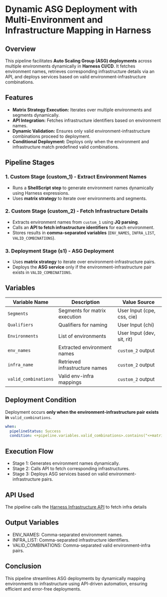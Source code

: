 # Dynamic ASG Deployment with Multi-Environment and Infrastructure Mapping in Harness

## Overview
This pipeline facilitates **Auto Scaling Group (ASG) deployments** across multiple environments dynamically in **Harness CI/CD**. It fetches environment names, retrieves corresponding infrastructure details via an API, and deploys services based on valid environment-infrastructure combinations.

## Features
- **Matrix Strategy Execution:** Iterates over multiple environments and segments dynamically.
- **API Integration:** Fetches infrastructure identifiers based on environment names.
- **Dynamic Validation:** Ensures only valid environment-infrastructure combinations proceed to deployment.
- **Conditional Deployment:** Deploys only when the environment and infrastructure match predefined valid combinations.

## Pipeline Stages
### 1. **Custom Stage (custom_1) - Extract Environment Names**
- Runs a **ShellScript step** to generate environment names dynamically using Harness expressions.
- Uses **matrix strategy** to iterate over environments and segments.

### 2. **Custom Stage (custom_2) - Fetch Infrastructure Details**
- Extracts environment names from `custom_1` using **JQ parsing**.
- Calls an **API to fetch infrastructure identifiers** for each environment.
- Stores results in **comma-separated variables** (`ENV_NAMES`, `INFRA_LIST`, `VALID_COMBINATIONS`).

### 3. **Deployment Stage (s1) - ASG Deployment**
- Uses **matrix strategy** to iterate over environment-infrastructure pairs.
- Deploys the **ASG service** only if the environment-infrastructure pair exists in `VALID_COMBINATIONS`.

## Variables
| Variable Name         | Description                              | Value Source |
|----------------------|----------------------------------|----------------------|
| `Segments`          | Segments for matrix execution   | User Input (cpe, css, cie) |
| `Qualifiers`        | Qualifiers for naming           | User Input (chi) |
| `Environments`      | List of environments            | User Input (dev, sit, rit) |
| `env_names`        | Extracted environment names     | `custom_2` output |
| `infra_name`       | Retrieved infrastructure names  | `custom_2` output |
| `valid_combinations` | Valid env-infra mappings       | `custom_2` output |

## Deployment Condition
Deployment occurs **only when the environment-infrastructure pair exists in** `valid_combinations`.

```yaml
when:
  pipelineStatus: Success
  condition: <+pipeline.variables.valid_combinations>.contains("<+matrix.env_names>:<+matrix.infra_names>")
```
## Execution Flow

- Stage 1: Generates environment names dynamically.
- Stage 2: Calls API to fetch corresponding infrastructures.
- Stage 3: Deploys ASG services based on valid environment-infrastructure pairs.

## API Used 

The pipeline calls the [Harness Infrastructure API](https://apidocs.harness.io/tag/Infrastructures#operation/getInfrastructureList) to fetch infra details

## Output Variables

- ENV_NAMES: Comma-separated environment names.
- INFRA_LIST: Comma-separated infrastructure identifiers.
- VALID_COMBINATIONS: Comma-separated valid environment-infra pairs.

## Conclusion
This pipeline streamlines ASG deployments by dynamically mapping environments to infrastructure using API-driven automation, ensuring efficient and error-free deployments.

